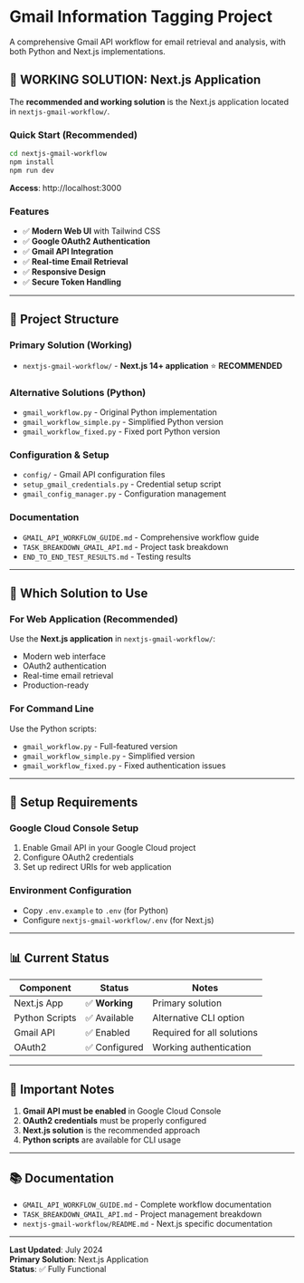 # Gmail Information Tagging Project

A comprehensive Gmail API workflow for email retrieval and analysis, with both Python and Next.js implementations.

## 🚀 **WORKING SOLUTION: Next.js Application**

The **recommended and working solution** is the Next.js application located in `nextjs-gmail-workflow/`.

### Quick Start (Recommended)
```bash
cd nextjs-gmail-workflow
npm install
npm run dev
```
**Access**: http://localhost:3000

### Features
- ✅ **Modern Web UI** with Tailwind CSS
- ✅ **Google OAuth2 Authentication**
- ✅ **Gmail API Integration**
- ✅ **Real-time Email Retrieval**
- ✅ **Responsive Design**
- ✅ **Secure Token Handling**

---

## 📁 **Project Structure**

### **Primary Solution (Working)**
- `nextjs-gmail-workflow/` - **Next.js 14+ application** ⭐ **RECOMMENDED**

### **Alternative Solutions (Python)**
- `gmail_workflow.py` - Original Python implementation
- `gmail_workflow_simple.py` - Simplified Python version
- `gmail_workflow_fixed.py` - Fixed port Python version

### **Configuration & Setup**
- `config/` - Gmail API configuration files
- `setup_gmail_credentials.py` - Credential setup script
- `gmail_config_manager.py` - Configuration management

### **Documentation**
- `GMAIL_API_WORKFLOW_GUIDE.md` - Comprehensive workflow guide
- `TASK_BREAKDOWN_GMAIL_API.md` - Project task breakdown
- `END_TO_END_TEST_RESULTS.md` - Testing results

---

## 🎯 **Which Solution to Use**

### **For Web Application (Recommended)**
Use the **Next.js application** in `nextjs-gmail-workflow/`:
- Modern web interface
- OAuth2 authentication
- Real-time email retrieval
- Production-ready

### **For Command Line**
Use the Python scripts:
- `gmail_workflow.py` - Full-featured version
- `gmail_workflow_simple.py` - Simplified version
- `gmail_workflow_fixed.py` - Fixed authentication issues

---

## 🔧 **Setup Requirements**

### **Google Cloud Console Setup**
1. Enable Gmail API in your Google Cloud project
2. Configure OAuth2 credentials
3. Set up redirect URIs for web application

### **Environment Configuration**
- Copy `.env.example` to `.env` (for Python)
- Configure `nextjs-gmail-workflow/.env` (for Next.js)

---

## 📊 **Current Status**

| Component | Status | Notes |
|-----------|--------|-------|
| Next.js App | ✅ **Working** | Primary solution |
| Python Scripts | ✅ Available | Alternative CLI option |
| Gmail API | ✅ Enabled | Required for all solutions |
| OAuth2 | ✅ Configured | Working authentication |

---

## 🚨 **Important Notes**

1. **Gmail API must be enabled** in Google Cloud Console
2. **OAuth2 credentials** must be properly configured
3. **Next.js solution** is the recommended approach
4. **Python scripts** are available for CLI usage

---

## 📚 **Documentation**

- `GMAIL_API_WORKFLOW_GUIDE.md` - Complete workflow documentation
- `TASK_BREAKDOWN_GMAIL_API.md` - Project management breakdown
- `nextjs-gmail-workflow/README.md` - Next.js specific documentation

---

**Last Updated**: July 2024  
**Primary Solution**: Next.js Application  
**Status**: ✅ Fully Functional 
